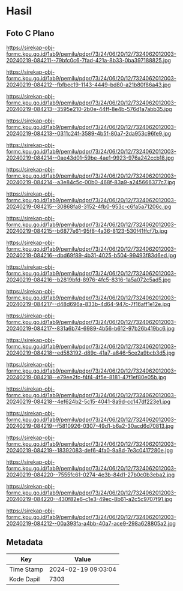 # Hasil

## Foto C Plano

https://sirekap-obj-formc.kpu.go.id/1ab9/pemilu/pdpr/73/24/06/20/12/7324062012003-20240219-084211--79bfc0c6-7fad-421a-8b33-0ba397188825.jpg

https://sirekap-obj-formc.kpu.go.id/1ab9/pemilu/pdpr/73/24/06/20/12/7324062012003-20240219-084212--fbfbec19-1143-4449-bd80-a21b80f86a43.jpg

https://sirekap-obj-formc.kpu.go.id/1ab9/pemilu/pdpr/73/24/06/20/12/7324062012003-20240219-084213--3595e210-2b0e-44ff-8e4b-576d1a7abb35.jpg

https://sirekap-obj-formc.kpu.go.id/1ab9/pemilu/pdpr/73/24/06/20/12/7324062012003-20240219-084213--0311c24f-3589-4b5f-80a7-2da953c96fe9.jpg

https://sirekap-obj-formc.kpu.go.id/1ab9/pemilu/pdpr/73/24/06/20/12/7324062012003-20240219-084214--0ae43d01-59be-4ae1-9923-976a242ccb18.jpg

https://sirekap-obj-formc.kpu.go.id/1ab9/pemilu/pdpr/73/24/06/20/12/7324062012003-20240219-084214--a3e84c5c-00b0-468f-83a9-a245666377c7.jpg

https://sirekap-obj-formc.kpu.go.id/1ab9/pemilu/pdpr/73/24/06/20/12/7324062012003-20240219-084215--30868fa8-3152-4fb0-953c-c6fa5a71206c.jpg

https://sirekap-obj-formc.kpu.go.id/1ab9/pemilu/pdpr/73/24/06/20/12/7324062012003-20240219-084215--b6877e61-95f8-4a36-8123-530f41ffcf7b.jpg

https://sirekap-obj-formc.kpu.go.id/1ab9/pemilu/pdpr/73/24/06/20/12/7324062012003-20240219-084216--dbd69f89-4b31-4025-b504-99493f83d6ed.jpg

https://sirekap-obj-formc.kpu.go.id/1ab9/pemilu/pdpr/73/24/06/20/12/7324062012003-20240219-084216--b2819bfd-8976-4fc5-8316-1a5a072c5ad5.jpg

https://sirekap-obj-formc.kpu.go.id/1ab9/pemilu/pdpr/73/24/06/20/12/7324062012003-20240219-084217--d48d696a-833b-4d64-947c-7f16aff1e12e.jpg

https://sirekap-obj-formc.kpu.go.id/1ab9/pemilu/pdpr/73/24/06/20/12/7324062012003-20240219-084217--831a6b74-6989-4b56-b612-97b26b419bc6.jpg

https://sirekap-obj-formc.kpu.go.id/1ab9/pemilu/pdpr/73/24/06/20/12/7324062012003-20240219-084218--ed583192-d89c-41a7-a846-5ce2a9bcb3d5.jpg

https://sirekap-obj-formc.kpu.go.id/1ab9/pemilu/pdpr/73/24/06/20/12/7324062012003-20240219-084218--e79ee2fc-f4f4-4f5e-8181-47f1ef80e05b.jpg

https://sirekap-obj-formc.kpu.go.id/1ab9/pemilu/pdpr/73/24/06/20/12/7324062012003-20240219-084218--4ef624b2-5c15-4041-8a9d-cc147df223e1.jpg

https://sirekap-obj-formc.kpu.go.id/1ab9/pemilu/pdpr/73/24/06/20/12/7324062012003-20240219-084219--f5810926-0307-49d1-b6a2-30acd6d70813.jpg

https://sirekap-obj-formc.kpu.go.id/1ab9/pemilu/pdpr/73/24/06/20/12/7324062012003-20240219-084219--18392083-def6-4fa0-9a8d-7e3c0417280e.jpg

https://sirekap-obj-formc.kpu.go.id/1ab9/pemilu/pdpr/73/24/06/20/12/7324062012003-20240219-084220--7555fc61-0274-4e3b-84d1-27b0c0b3eba2.jpg

https://sirekap-obj-formc.kpu.go.id/1ab9/pemilu/pdpr/73/24/06/20/12/7324062012003-20240219-084220--430f82e6-c1e3-49ec-8b61-a2c5c9707f91.jpg

https://sirekap-obj-formc.kpu.go.id/1ab9/pemilu/pdpr/73/24/06/20/12/7324062012003-20240219-084212--00a393fa-a4bb-40a7-ace9-298a628805a2.jpg


## Metadata

| Key        | Value               |
| ---------- | ------------------- |
| Time Stamp | 2024-02-19 09:03:04 |
| Kode Dapil | 7303                |




